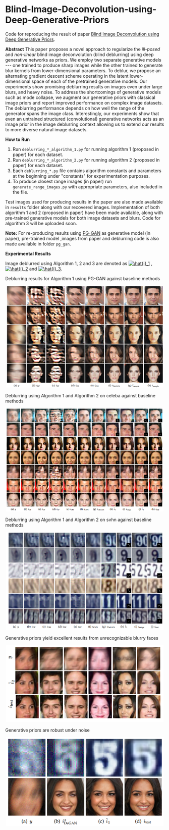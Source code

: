 # Blind-Image-Deconvolution-using-Deep-Generative-Priors
Code for reproducing the result of paper [Blind Image Deconvolution using Deep Generative Priors](https://arxiv.org/abs/1802.04073). 



**Abstract**
This paper proposes a novel approach to regularize the *ill-posed* and *non-linear* blind image deconvolution (blind deblurring) using deep generative networks as priors. We employ two separate generative models --- one trained to produce sharp images while the other trained to generate blur kernels from lower-dimensional parameters.  To deblur, we propose an alternating gradient descent scheme operating in the latent lower-dimensional space of each of the pretrained generative models. Our experiments show promising deblurring results on  images even under large blurs, and heavy noise. To address the shortcomings of generative models such as mode collapse, we augment our generative priors with classical image priors and report improved performance on complex image datasets. The deblurring performance depends on how well the range of the generator spans the image class. Interestingly, our experiments show that even an untrained structured (convolutional) generative networks acts as an image prior in the image deblurring context allowing us to extend our results to more diverse natural image datasets. 



**How to Run**

1. Run `deblurring_*_algorithm_1.py`  for running algorithm 1 (proposed in paper)  for each dataset.
2. Run `deblurring_*_algorithm_2.py`  for running algorithm 2 (proposed in paper)  for each dataset.
3. Each `deblurring_*.py` file contains algorithm constants and parameters at the beginning under "constants" for experimentation purposes.
4. To produce closest range images (in paper) run `generate_range_images.py` with appropriate parameters, also included in the file.



Test images used for producing results in the paper are also made available in `results` folder along with our recovered images. Implementation of both algorithm 1 and 2 (proposed in paper) have been made available, along with pre-trained generative models for both image datasets and blurs. Code for algorithm 3 will be uploaded soon.



**Note:**
For re-producing results using [PG-GAN](https://arxiv.org/abs/1710.10196) as generative model  (in paper), pre-trained model ,images from paper and deblurring code is also made available in folder `pg_gan`.  



**Experimental Results**

Image deblurred using Algorithm 1, 2 and 3 are denoted as <a href="https://www.codecogs.com/eqnedit.php?latex=\hat{i}_1" target="_blank"><img src="https://latex.codecogs.com/gif.latex?\hat{i}_1" title="\hat{i}_1" /></a> , <a href="https://www.codecogs.com/eqnedit.php?latex=\hat{i}_2" target="_blank"><img src="https://latex.codecogs.com/gif.latex?\hat{i}_2" title="\hat{i}_2" /></a> and <a href="https://www.codecogs.com/eqnedit.php?latex=\hat{i}_3" target="_blank"><img src="https://latex.codecogs.com/gif.latex?\hat{i}_3" title="\hat{i}_3" /></a>.


Deblurring results for Algorithm 1 using PG-GAN against baseline methods
<p align="center">
  <img src="./images/pg_gan_results.PNG" width="500" title="Deblurring results for Algorithm 1 using PG-GAN against baseline methods">
</p>


Deblurring using Algorithm 1 and Algorithm 2 on celeba against baseline methods
<p align="center">
  <img src="./images/celeba_results.PNG" width="500" title="Deblurring using Algorithm 1 and Algorithm 2 on celeba against baseline methods">
</p>


Deblurring using Algorithm 1 and Algorithm 2 on svhn against baseline methods
<p align="center">
  <img src="./images/svhn_results.PNG" width="500" title="Deblurring using Algorithm 1 and Algorithm 2 on svhn against baseline methods">
</p>


Generative priors yield excellent results from unrecognizable blurry faces
<p align="center">
  <img src="./images/large_blurs.PNG" width="500" title="Generative priors yield excellent results from unrecognizable blurry faces">
</p>


Generative priors are robust under noise
<p align="center">
  <img src="./images/noisy.PNG" width="500" title="Generative priors are robust under noise">
</p>

